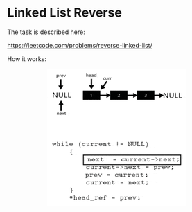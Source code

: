 # Linked List Reverse

The task is described here:

https://leetcode.com/problems/reverse-linked-list/

How it works:

<p align="center">
  <img src="https://github.com/bbogdasha/challenges/blob/main/screen/reverseLinkedList.gif" />
</p>
